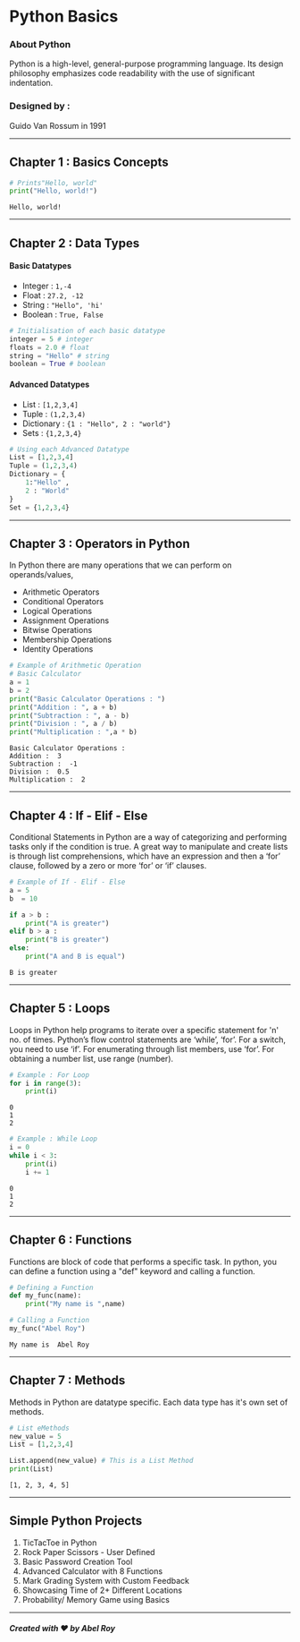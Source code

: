 # Python Basics

### About Python
Python is a high-level, general-purpose programming language. Its design philosophy emphasizes code readability with the use of significant indentation.

### Designed by :
Guido Van Rossum in 1991

---
## Chapter 1 : Basics Concepts


```python
# Prints"Hello, world"
print("Hello, world!")
```

    Hello, world!


---
## Chapter 2 : Data Types

#### Basic Datatypes
- Integer :
    `1,-4`
- Float :
    `27.2, -12`
- String :
    `"Hello", 'hi'`
- Boolean :
    `True, False`


```python
# Initialisation of each basic datatype
integer = 5 # integer
floats = 2.0 # float
string = "Hello" # string
boolean = True # boolean
```

#### Advanced Datatypes
- List : `[1,2,3,4]`
- Tuple : `(1,2,3,4)`
- Dictionary : `{1 : "Hello", 2 : "world"}`
- Sets : `{1,2,3,4}`


```python
# Using each Advanced Datatype
List = [1,2,3,4]
Tuple = (1,2,3,4)
Dictionary = {
    1:"Hello" ,
    2 : "World"
}
Set = {1,2,3,4}
```

---
## Chapter 3 : Operators in Python

In Python there are many operations that we can perform on operands/values,

- Arithmetic Operators
- Conditional Operators
- Logical Operations
- Assignment Operations
- Bitwise Operations
- Membership Operations
- Identity Operations


```python
# Example of Arithmetic Operation
# Basic Calculator
a = 1
b = 2
print("Basic Calculator Operations : ")
print("Addition : ", a + b)
print("Subtraction : ", a - b)
print("Division : ", a / b)
print("Multiplication : ",a * b)
```

    Basic Calculator Operations :
    Addition :  3
    Subtraction :  -1
    Division :  0.5
    Multiplication :  2


---
## Chapter 4 : If - Elif - Else

Conditional Statements in Python are a way of categorizing and performing tasks only if the condition is true.
A great way to manipulate and create lists is through list comprehensions, which have an expression and then a ‘for’ clause, followed by a zero or more ‘for’ or ‘if’ clauses.


```python
# Example of If - Elif - Else
a = 5
b  = 10

if a > b :
    print("A is greater")
elif b > a :
    print("B is greater")
else:
    print("A and B is equal")
```

    B is greater


---
## Chapter 5 : Loops

Loops in Python help programs to iterate over a specific statement for 'n' no. of times.
Python’s flow control statements are ‘while’, ‘for’. For a switch, you need to use ‘if’. For enumerating through list members, use ‘for’. For obtaining a number list, use range (number).


```python
# Example : For Loop
for i in range(3):
    print(i)
```

    0
    1
    2



```python
# Example : While Loop
i = 0
while i < 3:
    print(i)
    i += 1
```

    0
    1
    2


---
## Chapter 6 : Functions

Functions are block of code that performs a specific task. In python, you can define a function using a "def" keyword and calling a function.



```python
# Defining a Function
def my_func(name):
    print("My name is ",name)

# Calling a Function
my_func("Abel Roy")
```

    My name is  Abel Roy


---
## Chapter 7 : Methods

Methods in Python are datatype specific. Each data type has it's own set of methods.



```python
# List eMethods
new_value = 5
List = [1,2,3,4]

List.append(new_value) # This is a List Method
print(List)
```

    [1, 2, 3, 4, 5]


---
## Simple Python Projects

1. TicTacToe in Python
2. Rock Paper Scissors - User Defined
3. Basic Password Creation Tool
4. Advanced Calculator with 8 Functions
5. Mark Grading System with Custom Feedback
6. Showcasing Time of 2+ Different Locations
7. Probability/ Memory Game using Basics
---
##### Created with ❤️ by Abel Roy
